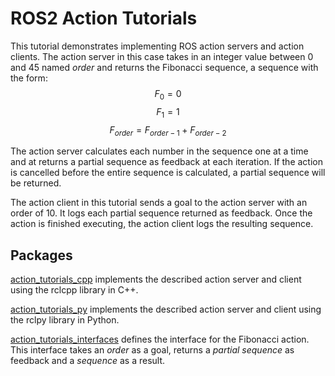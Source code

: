 # ROS2 Action Tutorials

This tutorial demonstrates implementing ROS action servers and action clients. The action server in this case takes in an integer value between 0 and 45 named *order* and returns the Fibonacci sequence, a sequence with the form:
$$F_0 = 0$$
$$F_1 = 1$$
$$F_{order}=F_{order-1} + F_{order-2}$$

The action server calculates each number in the sequence one at a time and at returns a partial sequence as feedback at each iteration. If the action is cancelled before the entire sequence is calculated, a partial sequence will be returned.

The action client in this tutorial sends a goal to the action server with an order of 10. It logs each partial sequence returned as feedback. Once the action is finished executing, the action client logs the resulting sequence.

## Packages

[action_tutorials_cpp](./action_tutorials_cpp) implements the described action server and client using the rclcpp library in C++.

[action_tutorials_py](./action_tutorials_py) implements the described action server and client using the rclpy library in Python.

[action_tutorials_interfaces](./action_tutorials_interfaces) defines the interface for the Fibonacci action. This interface takes an *order* as a goal, returns a *partial sequence* as feedback and a *sequence* as a result.